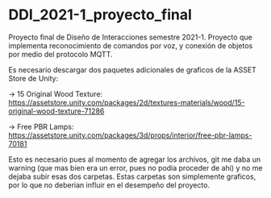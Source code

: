 # DDI_2021-1_proyecto_final
Proyecto final de Diseño de Interacciones semestre 2021-1. Proyecto que implementa reconocimiento de comandos por voz, y conexión de objetos por medio del protocolo MQTT.

Es necesario descargar dos paquetes adicionales de graficos de la ASSET Store de Unity:

-> 15 Original Wood Texture: https://assetstore.unity.com/packages/2d/textures-materials/wood/15-original-wood-texture-71286

-> Free PBR Lamps: https://assetstore.unity.com/packages/3d/props/interior/free-pbr-lamps-70181

Esto es necesario pues al momento de agregar los archivos, git me daba un warning (que mas bien era un error, pues no podia proceder de ahi) y no me dejaba subir esas dos carpetas. Estas carpetas son simplemente graficos, por lo que no deberian influir en el desempeño del proyecto.
